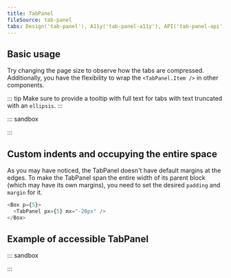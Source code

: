 ```yaml
---
title: TabPanel
fileSource: tab-panel
tabs: Design('tab-panel'), A11y('tab-panel-a11y'), API('tab-panel-api'), Example('tab-panel-code'), Changelog('tab-panel-changelog')
---
```


## Basic usage

Try changing the page size to observe how the tabs are compressed. Additionally, you have the flexibility to wrap the `<TabPanel.Item />` in other components.

::: tip
Make sure to provide a tooltip with full text for tabs with text truncated with an `ellipsis`.
:::

::: sandbox

<script lang="tsx">
import React from 'react';
import TabPanel from '@semcore/ui/tab-panel';
import Badge from '@semcore/ui/badge';
import Tooltip from '@semcore/ui/tooltip';
import LinkedInM from '@semcore/ui/icon/LinkedIn/m';

const Demo = () => {
  const [value, setValue] = React.useState(0);
  return (
    <TabPanel onChange={setValue} value={value} aria-label='Page'>
      <TabPanel.Item value={0}>Overview</TabPanel.Item>
      <TabPanel.Item value={1}>Issues</TabPanel.Item>
      <TabPanel.Item value={2}>
        <TabPanel.Item.Addon>
          <LinkedInM />
        </TabPanel.Item.Addon>
        <TabPanel.Item.Text>LinkedIn</TabPanel.Item.Text>
        <TabPanel.Item.Addon>
          <Badge bg='bg-primary-success'>new</Badge>
        </TabPanel.Item.Addon>
      </TabPanel.Item>
      <Tooltip title="Progress isn't available during collecting process" placement='top'>
        <TabPanel.Item disabled value={3}>
          Progress
        </TabPanel.Item>
      </Tooltip>
      <TabPanel.Item value={4}>Statistics</TabPanel.Item>
    </TabPanel>
  );
};


</script>

:::

## Custom indents and occupying the entire space

As you may have noticed, the TabPanel doesn't have default margins at the edges. To make the TabPanel span the entire width of its parent block (which may have its own margins), you need to set the desired `padding` and `margin` for it.

```typescript
<Box p={5}>
  <TabPanel px={5} mx="-20px" />
</Box>
```

## Example of accessible TabPanel

::: sandbox

<script lang="tsx">
import React from 'react';
import TabPanel from '@semcore/ui/tab-panel';

const Demo = () => {
  const [value, onChange] = React.useState(1);
  return (
    <>
      <TabPanel value={value} onChange={onChange} aria-label='Page'>
        <TabPanel.Item value={1} aria-controls='tab-panel-1'>
          Overview
        </TabPanel.Item>
        <TabPanel.Item value={2} aria-controls='tab-panel-2'>
          Issues
        </TabPanel.Item>
        <TabPanel.Item value={3} aria-controls='tab-panel-3'>
          Progress
        </TabPanel.Item>
        <TabPanel.Item value={4} disabled>
          Disabled
        </TabPanel.Item>
      </TabPanel>
      {
        [
          <div id='tab-panel-1' role='tabpanel' aria-labelledby='tab-label-1' tabIndex={-1}>
            <h3>Overview</h3>
            <p>
              The important achievement of Apollo was demonstrating that humanity isn't forever
              chained to this planet and our visions go rather further than that and our
              opportunities are unlimited.
            </p>
          </div>,
          <div
            id='tab-panel-2'
            aria-hidden='true'
            role='tabpanel'
            aria-labelledby='tab-label-2'
            tabIndex={-1}
          >
            <h3>Issues</h3>
            <p>
              Never limit yourself because of others' limited imagination; never limit others
              because of your own limited imagination.
            </p>
          </div>,
          <div
            id='tab-panel-3'
            aria-hidden='true'
            role='tabpanel'
            aria-labelledby='tab-label-3'
            tabIndex={-1}
          >
            <h3>Progress</h3>
            <p>
              After Apollo 17, America stopped looking towards the next horizon. The United States
              had become a space-faring nation, but threw it away. We have sacrificed space
              exploration for space exploitation, which is interesting but scarcely visionary.
            </p>
          </div>,
        ][value - 1]
      }
    </>
  );
};
</script>

:::

